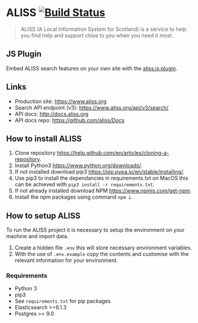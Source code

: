 # ALISS [![Build Status](https://travis-ci.org/aliss/ALISS.svg?branch=master)](https://travis-ci.org/aliss/ALISS)

> ALISS (A Local Information System for Scotland) is a service to help you find help and support close to you when you need it most.

## JS Plugin

Embed ALISS search features on your own site with the [aliss.js plugin](https://github.com/aliss/aliss.js).

## Links

- Production site: https://www.aliss.org
- Search API endpoint (v3): https://www.aliss.org/api/v3/search/
- API docs: http://docs.aliss.org
- API docs repo: https://github.com/aliss/Docs

## How to install ALISS
1. Clone repository https://help.github.com/en/articles/cloning-a-repository.
2. Install Python3 https://www.python.org/downloads/.
3. If not installed download pip3 https://pip.pypa.io/en/stable/installing/.
4. Use pip3 to install the dependancies in requirements.txt on MacOS this can be achieved with `pip3 install -r requirements.txt`.
5. If not already installed download NPM https://www.npmjs.com/get-npm.
6. Install the npm packages using command `npm i`.

## How to setup ALISS
To run the ALISS project it is necessary to setup the environment on your machine and import data.
1. Create a hidden file `.env` this will store necessary environment variables.
2. With the use of `.env.example` copy the contents and customise with the relevant information for your environment.



### Requirements

- Python 3
- pip3
- See `requirements.txt` for pip packages
- Elasticsearch >=6.1.3
- Postgres >= 9.0
